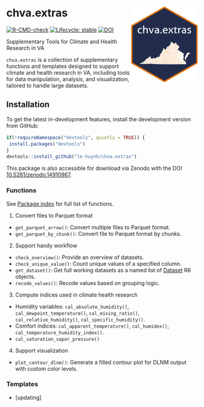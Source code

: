 
<!-- README.md is generated from README.Rmd. Please edit that file -->

# chva.extras <img src="man/figures/logo.png" width = "175" height = "200" align="right" />

<!-- badges: start -->

[![R-CMD-check](https://github.com/le-huynh/chva.extras/actions/workflows/R-CMD-check.yaml/badge.svg)](https://github.com/le-huynh/chva.extras/actions/workflows/R-CMD-check.yaml)
[![Lifecycle:
stable](https://img.shields.io/badge/lifecycle-stable-brightgreen.svg)](https://lifecycle.r-lib.org/articles/stages.html#stable)
[![DOI](https://zenodo.org/badge/917932837.svg)](https://doi.org/10.5281/zenodo.14910966)
<!-- badges: end -->

Supplementary Tools for Climate and Health Research in VA

`chva.extras` is a collection of supplementary functions and templates
designed to support climate and health research in VA, including tools
for data manipulation, analysis, and visualization, tailored to handle
large datasets.

## Installation

To get the latest in-development features, install the development
version from GitHub:

``` r
if(!requireNamespace("devtools", quietly = TRUE)) {
 install.packages("devtools")
}
devtools::install_github("le-huynh/chva.extras")
```

This package is also accessible for download via Zenodo with the DOI
[10.5281/zenodo.14910967](https://doi.org/10.5281/zenodo.14910966).

### Functions

See [Package
index](https://le-huynh.github.io/chva.extras/reference/index.html) for
full list of functions.

1.  Convert files to Parquet format  

- `get_parquet_arrow()`: Convert multiple files to Parquet format.  
- `get_parquet_by_chunk()`: Convert file to Parquet format by chunks.

2.  Support handy workflow

- `check_overview()`: Provide an overview of datasets.  
- `check_unique_value()`: Count unique values of a specified column.  
- `get_dataset()`: Get full working datasets as a named list of
  [Dataset](https://arrow.apache.org/docs/r/reference/Dataset.html) R6
  objects.  
- `recode_values()`: Recode values based on grouping logic.

3.  Compute indices used in climate health research

- Humidity variables: `cal_absolute_humidity()`,
  `cal_dewpoint_temperature()`, `cal_mixing_ratio()`,
  `cal_relative_humidity()`, `cal_specific_humidity()`.  
- Comfort indices: `cal_apparent_temperature()`, `cal_humidex()`,
  `cal_temperature_humidity_index()`.  
- `cal_saturation_vapor_pressure()`

4.  Support visualization

- `plot_contour_dlnm()`: Generate a filled contour plot for DLNM output
  with custom color levels.

### Templates

- \[updating\]
